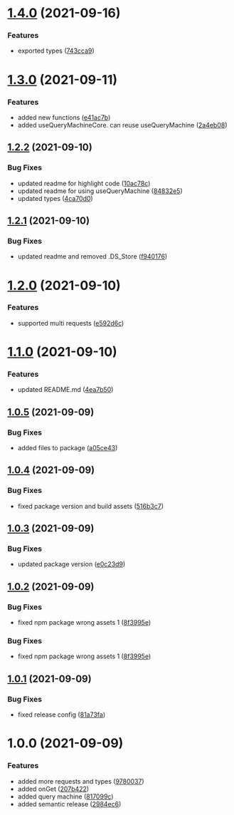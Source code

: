 # [1.4.0](https://github.com/andyngdz/query-machine/compare/v1.3.0...v1.4.0) (2021-09-16)


### Features

* exported types ([743cca9](https://github.com/andyngdz/query-machine/commit/743cca9047550280ea3d788df195ab5852e92b32))

# [1.3.0](https://github.com/andyngdz/query-machine/compare/v1.2.2...v1.3.0) (2021-09-11)


### Features

* added new functions ([e41ac7b](https://github.com/andyngdz/query-machine/commit/e41ac7b19f3fe7841e0e61d81f0686d0ada2139f))
* added useQueryMachineCore. can reuse useQueryMachine ([2a4eb08](https://github.com/andyngdz/query-machine/commit/2a4eb0878eb2f486cedc882d98636c732173b8c0))

## [1.2.2](https://github.com/andyngdz/query-machine/compare/v1.2.1...v1.2.2) (2021-09-10)


### Bug Fixes

* updated readme for highlight code ([10ac78c](https://github.com/andyngdz/query-machine/commit/10ac78c28aeaaf624f8b3a228c4879439753cee0))
* updated readme for using useQueryMachine ([84832e5](https://github.com/andyngdz/query-machine/commit/84832e5274efe9565839b6011c95ce5120c695b9))
* updated types ([4ca70d0](https://github.com/andyngdz/query-machine/commit/4ca70d0f7067fb913f0d1f56c697859b22fa838d))

## [1.2.1](https://github.com/andyngdz/query-machine/compare/v1.2.0...v1.2.1) (2021-09-10)

### Bug Fixes

- updated readme and removed .DS_Store ([f940176](https://github.com/andyngdz/query-machine/commit/f94017671773ef7f88c9d4a6ecac220b19b672b8))

# [1.2.0](https://github.com/andyngdz/query-machine/compare/v1.1.0...v1.2.0) (2021-09-10)

### Features

- supported multi requests ([e592d6c](https://github.com/andyngdz/query-machine/commit/e592d6c7b51c40bc34c1be639091d8b593af3373))

# [1.1.0](https://github.com/andyngdz/query-machine/compare/v1.0.5...v1.1.0) (2021-09-10)

### Features

- updated README.md ([4ea7b50](https://github.com/andyngdz/query-machine/commit/4ea7b5038d10beb6a92c2930972ca5c52e4fda36))

## [1.0.5](https://github.com/andyngdz/query-machine/compare/v1.0.4...v1.0.5) (2021-09-09)

### Bug Fixes

- added files to package ([a05ce43](https://github.com/andyngdz/query-machine/commit/a05ce436b3dfc572c14e575dad7985c67080e66f))

## [1.0.4](https://github.com/andyngdz/query-machine/compare/v1.0.3...v1.0.4) (2021-09-09)

### Bug Fixes

- fixed package version and build assets ([516b3c7](https://github.com/andyngdz/query-machine/commit/516b3c77c3e662e90e6e08a9531286389bd4280f))

## [1.0.3](https://github.com/andyngdz/query-machine/compare/v1.0.2...v1.0.3) (2021-09-09)

### Bug Fixes

- updated package version ([e0c23d9](https://github.com/andyngdz/query-machine/commit/e0c23d92ef05cab5e1cbea6338fd2e77ceb46a8e))

## [1.0.2](https://github.com/andyngdz/query-machine/compare/v1.0.1...v1.0.2) (2021-09-09)

### Bug Fixes

- fixed npm package wrong assets 1 ([8f3995e](https://github.com/andyngdz/query-machine/commit/8f3995e17a52a02a18c71ee9867ae80e9e6a76f3))

### Bug Fixes

- fixed npm package wrong assets 1 ([8f3995e](https://github.com/andyngdz/query-machine/commit/8f3995e17a52a02a18c71ee9867ae80e9e6a76f3))

## [1.0.1](https://github.com/andyngdz/query-machine/compare/v1.0.0...v1.0.1) (2021-09-09)

### Bug Fixes

- fixed release config ([81a73fa](https://github.com/andyngdz/query-machine/commit/81a73fac907de4ea09798ad286ebff2ced1d3c6b))

# 1.0.0 (2021-09-09)

### Features

- added more requests and types ([9780037](https://github.com/andyngdz/query-machine/commit/97800370ed13198e91c5afe496c1f3c3e9de1638))
- added onGet ([207b422](https://github.com/andyngdz/query-machine/commit/207b4222bf655baabd0b70d42ad17ed6e2721df0))
- added query machine ([817099c](https://github.com/andyngdz/query-machine/commit/817099ceb128f67711338f2a82029dce3fb6911a))
- added semantic release ([2984ec6](https://github.com/andyngdz/query-machine/commit/2984ec696cb6be7ef7dfab2db362c8c260df37b0))
